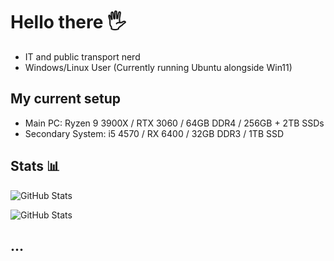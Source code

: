 # Hello there 🖐

- IT and public transport nerd 
- Windows/Linux User (Currently running Ubuntu alongside Win11)

## My current setup
  
- Main PC: Ryzen 9 3900X / RTX 3060 / 64GB DDR4 / 256GB + 2TB SSDs 
- Secondary System: i5 4570 / RX 6400 / 32GB DDR3 / 1TB SSD

## Stats 📊
![GitHub Stats](https://github-readme-stats.vercel.app/api?username=NoobieDevX&theme=nord&show_icons=true&hide_border=true&count_private=true)

![GitHub Stats](https://github-readme-stats.vercel.app/api/top-langs/?username=NoobieDevX&theme=nord&show_icons=true&hide_border=true&layout=compact)

## ...

